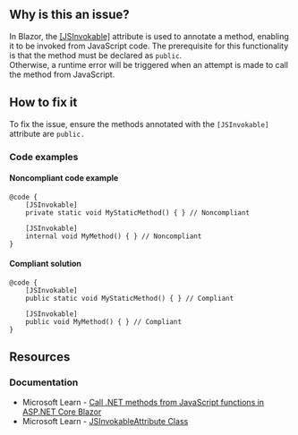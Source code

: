 ## Why is this an issue?
 
In Blazor, the [\[JSInvokable\]](https://learn.microsoft.com/en-us/dotnet/api/microsoft.jsinterop.jsinvokableattribute) attribute is used to annotate a method, enabling it to be invoked from JavaScript code. The prerequisite for this functionality is that the method must be declared as `public`.  
 Otherwise, a runtime error will be triggered when an attempt is made to call the method from JavaScript.
 
## How to fix it
 
To fix the issue, ensure the methods annotated with the `[JSInvokable]` attribute are `public.`
 
### Code examples
 
#### Noncompliant code example

    @code {
        [JSInvokable]
        private static void MyStaticMethod() { } // Noncompliant
    
        [JSInvokable]
        internal void MyMethod() { } // Noncompliant
    }

#### Compliant solution

    @code {
        [JSInvokable]
        public static void MyStaticMethod() { } // Compliant
    
        [JSInvokable]
        public void MyMethod() { } // Compliant
    }

## Resources
 
### Documentation
 
- Microsoft Learn - [Call
  .NET methods from JavaScript functions in ASP.NET Core Blazor](https://learn.microsoft.com/en-us/aspnet/core/blazor/javascript-interoperability/call-dotnet-from-javascript)
- Microsoft Learn - [JSInvokableAttribute
  Class](https://learn.microsoft.com/en-us/dotnet/api/microsoft.jsinterop.jsinvokableattribute)
